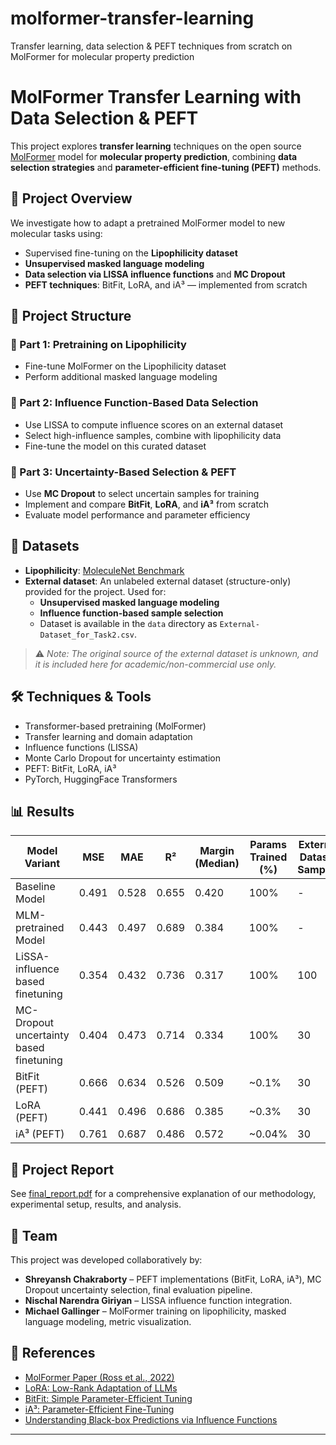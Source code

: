 # molformer-transfer-learning
Transfer learning, data selection &amp; PEFT techniques from scratch on MolFormer for molecular property prediction


# MolFormer Transfer Learning with Data Selection & PEFT

This project explores **transfer learning** techniques on the open source [MolFormer](https://huggingface.co/ibm-research/MoLFormer-XL-both-10pct) model for **molecular property prediction**, combining **data selection strategies** and **parameter-efficient fine-tuning (PEFT)** methods.

## 🧠 Project Overview

We investigate how to adapt a pretrained MolFormer model to new molecular tasks using:
- Supervised fine-tuning on the **Lipophilicity dataset**
- **Unsupervised masked language modeling**
- **Data selection via LISSA influence functions** and **MC Dropout**
- **PEFT techniques**: BitFit, LoRA, and iA³ — implemented from scratch

## 📁 Project Structure

### 🔹 Part 1: Pretraining on Lipophilicity
- Fine-tune MolFormer on the Lipophilicity dataset
- Perform additional masked language modeling

### 🔹 Part 2: Influence Function-Based Data Selection
- Use LISSA to compute influence scores on an external dataset
- Select high-influence samples, combine with lipophilicity data
- Fine-tune the model on this curated dataset

### 🔹 Part 3: Uncertainty-Based Selection & PEFT
- Use **MC Dropout** to select uncertain samples for training
- Implement and compare **BitFit**, **LoRA**, and **iA³** from scratch
- Evaluate model performance and parameter efficiency

## 🧪 Datasets

- **Lipophilicity**: [MoleculeNet Benchmark](https://huggingface.co/datasets/scikit-fingerprints/MoleculeNet_Lipophilicity)
- **External dataset**: An unlabeled external dataset (structure-only) provided for the project. Used for:
  - **Unsupervised masked language modeling**
  - **Influence function-based sample selection**
  - Dataset is available in the `data` directory as `External-Dataset_for_Task2.csv`.

> ⚠️ _Note: The original source of the external dataset is unknown, and it is included here for academic/non-commercial use only._

## 🛠️ Techniques & Tools

- Transformer-based pretraining (MolFormer)
- Transfer learning and domain adaptation
- Influence functions (LISSA)
- Monte Carlo Dropout for uncertainty estimation
- PEFT: BitFit, LoRA, iA³
- PyTorch, HuggingFace Transformers

## 📊 Results

| Model Variant         | MSE   | MAE   | R²    | Margin (Median) | Params Trained (%) | External Dataset Samples |
|-----------------------|-------|-------|-------|------------------|---------------------|--------------------|
| Baseline Model        | 0.491 | 0.528 | 0.655 | 0.420            | 100%                | -
| MLM-pretrained Model  | 0.443 | 0.497 | 0.689 | 0.384            | 100%                | -
| LiSSA-influence based finetuning | 0.354 | 0.432 | 0.736 | 0.317           | 100%                | 100
| MC-Dropout uncertainty based finetuning | 0.404 | 0.473 | 0.714 | 0.334           | 100%                | 30
| BitFit (PEFT)         | 0.666 | 0.634 | 0.526 | 0.509           | ~0.1%               | 30
| LoRA (PEFT)           | 0.441 | 0.496 | 0.686 | 0.385           | ~0.3%               | 30
| iA³ (PEFT)            | 0.761 | 0.687 | 0.486 | 0.572           | ~0.04%               | 30

## 📄 Project Report

See [final_report.pdf](./NNTI_Project_Report.pdf) for a comprehensive explanation of our methodology, experimental setup, results, and analysis.

## 👥 Team

This project was developed collaboratively by:

- **Shreyansh Chakraborty** – PEFT implementations (BitFit, LoRA, iA³), MC Dropout uncertainty selection, final evaluation pipeline.
- **Nischal Narendra Giriyan** – LISSA influence function integration.
- **Michael Gallinger** – MolFormer training on lipophilicity, masked language modeling, metric visualization.


## 🔗 References

- [MolFormer Paper (Ross et al., 2022)](https://arxiv.org/abs/2106.09553)
- [LoRA: Low-Rank Adaptation of LLMs](https://arxiv.org/abs/2106.09685)
- [BitFit: Simple Parameter-Efficient Tuning](https://arxiv.org/abs/2106.10199)
- [iA³: Parameter-Efficient Fine-Tuning](https://arxiv.org/abs/2205.05638)
- [Understanding Black-box Predictions via Influence Functions](https://arxiv.org/abs/1703.04730)

---


